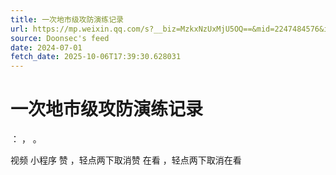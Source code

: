 ```yaml
---
title: 一次地市级攻防演练记录
url: https://mp.weixin.qq.com/s?__biz=MzkxNzUxMjU5OQ==&mid=2247484576&idx=1&sn=15acb216e64d612ba48fdc990a288981
source: Doonsec's feed
date: 2024-07-01
fetch_date: 2025-10-06T17:39:30.628031
---
```


# 一次地市级攻防演练记录

：
，
。

视频
小程序
赞
，轻点两下取消赞
在看
，轻点两下取消在看